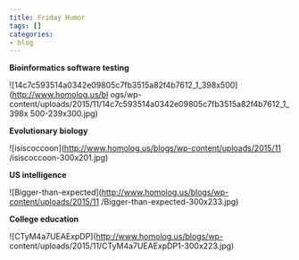 ```yaml
---
title: Friday Humor
tags: []
categories:
- blog
---
```

**Bioinformatics software testing**
<!--more-->

![14c7c593514a0342e09805c7fb3515a82f4b7612_1_398x500](http://www.homolog.us/bl
ogs/wp-content/uploads/2015/11/14c7c593514a0342e09805c7fb3515a82f4b7612_1_398x
500-239x300.jpg)

**Evolutionary biology**

![isiscoccoon](http://www.homolog.us/blogs/wp-content/uploads/2015/11
/isiscoccoon-300x201.jpg)

**US intelligence**

![Bigger-than-expected](http://www.homolog.us/blogs/wp-content/uploads/2015/11
/Bigger-than-expected-300x233.jpg)

**College education**

![CTyM4a7UEAExpDP](http://www.homolog.us/blogs/wp-
content/uploads/2015/11/CTyM4a7UEAExpDP1-300x223.jpg)

